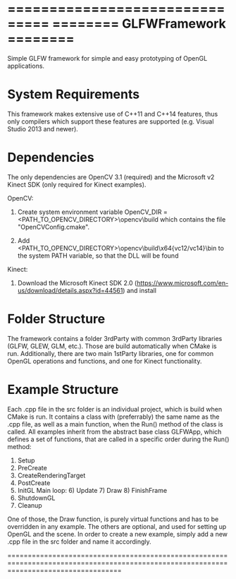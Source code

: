===============================
======== GLFWFramework ========
===============================

Simple GLFW framework for simple and easy prototyping of OpenGL applications.

# System Requirements
This framework makes extensive use of C++11 and C++14 features, thus only compilers which support these features
are supported (e.g. Visual Studio 2013 and newer).

# Dependencies
The only dependencies are OpenCV 3.1 (required) and the Microsoft v2 Kinect SDK (only required for Kinect examples).

OpenCV:

1) Create system environment variable OpenCV_DIR = <PATH_TO_OPENCV_DIRECTORY>\opencv\build which contains the file "OpenCVConfig.cmake".

2) Add <PATH_TO_OPENCV_DIRECTORY>\opencv\build\x64\{vc12/vc14}\bin to the system PATH variable, so that the DLL will be found


Kinect:

1) Download the Microsoft Kinect SDK 2.0 (https://www.microsoft.com/en-us/download/details.aspx?id=44561) and install

# Folder Structure
The framework contains a folder 3rdParty with common 3rdParty libraries (GLFW, GLEW, GLM, etc.). Those are build
automatically when CMake is run. Additionally, there are two main 1stParty libraries, one for common OpenGL
operations and functions, and one for Kinect functionality.

# Example Structure
Each .cpp file in the src folder is an individual project, which is build when CMake is run. It contains a 
class with (preferrably) the same name as the .cpp file, as well as a main function, when the Run() method
of the class is called. All examples inherit from the abstract base class GLFWApp, which defines a set of
functions, that are called in a specific order during the Run() method:

1) Setup
2) PreCreate
3) CreateRenderingTarget
4) PostCreate
5) InitGL
	Main loop:
	6) Update
	7) Draw
	8) FinishFrame
9) ShutdownGL
10) Cleanup

One of those, the Draw function, is purely virtual functions and has to be overridden in any
example. The others are optional, and used for setting up OpenGL and the scene. In order to create a new example, 
simply add a new .cpp file in the src folder and name it accordingly.

========================================================================================================================================